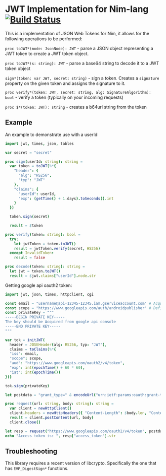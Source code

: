 JWT Implementation for Nim-lang [![Build Status](https://travis-ci.org/yglukhov/nim-jwt.svg?branch=master)](https://travis-ci.org/yglukhov/nim-jwt)
===============================

This is a implementation of JSON Web Tokens for Nim, it allows for the following operations to be performed:

`proc toJWT*(node: JsonNode): JWT` - parse a JSON object representing a JWT token to create a JWT token object.

`proc toJWT*(s: string): JWT` - parse a base64 string to decode it to a JWT token object

`sign*(token: var JWT, secret: string)` - sign a token. Creates a `signature` property on the given token and assigns the signature to it.

`proc verify*(token: JWT, secret: string, alg: SignatureAlgorithm): bool` - verify a token (typically on your incoming requests)

`proc $*(token: JWT): string` - creates a b64url string from the token

## Example

An example to demonstrate use with a userId

```nim
import jwt, times, json, tables

var secret = "secret"

proc sign(userId: string): string =
  var token = toJWT(%*{
    "header": {
      "alg": "HS256",
      "typ": "JWT"
    },
    "claims": {
      "userId": userId,
      "exp": (getTime() + 1.days).toSeconds().int
    }
  })

  token.sign(secret)

  result = $token

proc verify(token: string): bool =
  try:
    let jwtToken = token.toJWT()
    result = jwtToken.verify(secret, HS256)
  except InvalidToken:
    result = false

proc decode(token: string): string =
  let jwt = token.toJWT()
  result = $jwt.claims["userId"].node.str

```

Getting google api oauth2 token:
```nim
import jwt, json, times, httpclient, cgi

const email = "username@api-12345-12345.iam.gserviceaccount.com" # Acquired from google api console
const scope = "https://www.googleapis.com/auth/androidpublisher" # Define needed scope
const privateKey = """
-----BEGIN PRIVATE KEY-----
The key should be Acquired from google api console
-----END PRIVATE KEY-----
"""

var tok = initJWT(
  header = JOSEHeader(alg: RS256, typ: "JWT"),
  claims = toClaims(%*{
  "iss": email,
  "scope": scope,
  "aud": "https://www.googleapis.com/oauth2/v4/token",
  "exp": int(epochTime() + 60 * 60),
  "iat": int(epochTime())
}))

tok.sign(privateKey)

let postdata = "grant_type=" & encodeUrl("urn:ietf:params:oauth:grant-type:jwt-bearer") & "&assertion=" & $tok

proc request(url: string, body: string): string =
  var client = newHttpClient()
  client.headers = newHttpHeaders({ "Content-Length": $body.len, "Content-Type": "application/x-www-form-urlencoded" })
  result = client.postContent(url, body)
  client.close()

let resp = request("https://www.googleapis.com/oauth2/v4/token", postdata).parseJson()
echo "Access token is: ", resp["access_token"].str
```

## Troubleshooting
This library requires a recent version of libcrypto. Specifically the one that
has `EVP_DigestSign*` functions.
